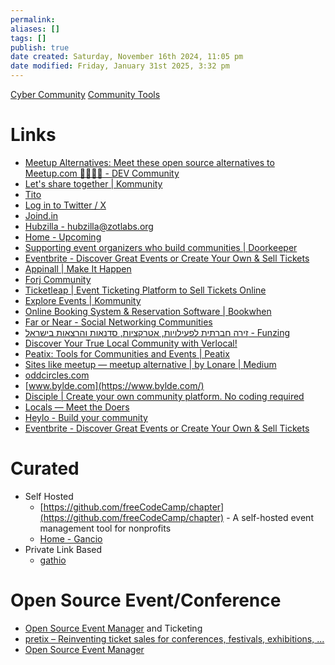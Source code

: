 ```yaml
---
permalink:
aliases: []
tags: []
publish: true
date created: Saturday, November 16th 2024, 11:05 pm
date modified: Friday, January 31st 2025, 3:32 pm
---
```


[Cyber Community](../../📁%2011%20-%20Community/Cyber%20Community/Cyber%20Community.md)
[Community Tools](../../📁%2011%20-%20Community/Community%20Tools/Community%20Tools.md)

# Links

- [Meetup Alternatives: Meet these open source alternatives to Meetup.com 🤦‍♀️🙅‍♀️ - DEV Community](https://dev.to/dzello/meet-these-open-source-alternatives-to-meetup-com-53d)
- [Let's share together | Kommunity](https://kommunity.com/)
- [Tito](https://ti.to/home)
- [Log in to Twitter / X](https://twitter.com/i/flow/login)
- [Joind.in](https://joind.in/)
- [Hubzilla - hubzilla@zotlabs.org](https://zotlabs.org/page/hubzilla/hubzilla-project)
- [Home - Upcoming](https://upcoming.org/)
- [Supporting event organizers who build communities | Doorkeeper](https://www.doorkeeper.jp/?locale=en)
- [Eventbrite - Discover Great Events or Create Your Own & Sell Tickets](https://www.eventbrite.com/)
- [Appinall | Make It Happen](https://appinall.com/)
- [Forj Community](https://www.forj.ai/forj-community)
- [Ticketleap | Event Ticketing Platform to Sell Tickets Online](https://www.ticketleap.com/)
- [Explore Events | Kommunity](https://kommunity.com/events)
- [Online Booking System & Reservation Software | Bookwhen](https://bookwhen.com/)
- [Far or Near - Social Networking Communities](https://www.farornear.com/)
- [זירה חברתית לפעילויות, אטרקציות, סדנאות והרצאות בישראל - Funzing](https://il.funzing.com/home?utm_campaign=What-are-the-best-alternatives-to-Meetup&utm_medium=Link&utm_source=Quora)
- [Discover Your True Local Community with Verlocal!](https://verlocal.com/)
- [Peatix: Tools for Communities and Events | Peatix](https://peatix.com/?utm_campaign=meetup&utm_medium=referral&utm_source=quora.com)
- [Sites like meetup — meetup alternative | by Lonare | Medium](https://lonare.medium.com/sites-like-meetup-meetup-alternative-e9bab8e078fc)
- [oddcircles.com](https://www.oddcircles.com/)
- [www.bylde.com](https://www.bylde.com/)
- [Disciple | Create your own community platform. No coding required](https://www.disciplemedia.com/)
- [Locals — Meet the Doers](https://locals.org/)
- [Heylo - Build your community](https://www.heylo.co/)
- [Eventbrite - Discover Great Events or Create Your Own & Sell Tickets](https://www.eventbrite.com/)

# Curated

- Self Hosted
    - [https://github.com/freeCodeCamp/chapter](https://github.com/freeCodeCamp/chapter) - A self-hosted event management tool for nonprofits
    - [Home - Gancio](https://gancio.org/)
- Private Link Based
    - [gathio](https://gath.io/)

# Open Source Event/Conference

- [Open Source Event Manager](https://osem.io/) and Ticketing
- [pretix – Reinventing ticket sales for conferences, festivals, exhibitions, ...](https://pretix.eu/about/en/)
- [Open Source Event Manager](https://osem.io/)